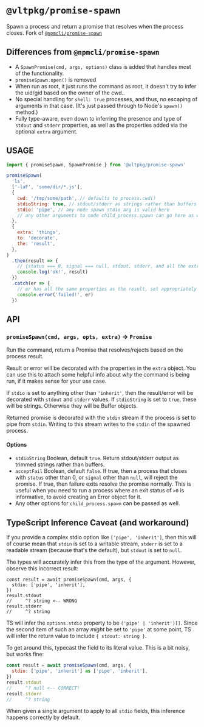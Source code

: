 # `@vltpkg/promise-spawn`

Spawn a process and return a promise that resolves when the
process closes. Fork of
[`@npmcli/promise-spawn`](http://npm.im/@npmcli/promise-spawn)

## Differences from `@npmcli/promise-spawn`

- A `SpawnPromise(cmd, args, options)` class is added that
  handles most of the functionality.
- `promiseSpawn.open()` is removed
- When run as root, it just runs the command as root, it doesn't
  try to infer the uid/gid based on the owner of the cwd..
- No special handling for `shell: true` processes, and thus, no
  escaping of arguments in that case. (It's just passed through
  to Node's `spawn()` method.)
- Fully type-aware, even down to inferring the presence and type
  of `stdout` and `stderr` properties, as well as the properties
  added via the optional `extra` argument.

## USAGE

```js
import { promiseSpawn, SpawnPromise } from '@vltpkg/promise-spawn'

promiseSpawn(
  'ls',
  ['-laF', 'some/dir/*.js'],
  {
    cwd: '/tmp/some/path', // defaults to process.cwd()
    stdioString: true, // stdout/stderr as strings rather than buffers
    stdio: 'pipe', // any node spawn stdio arg is valid here
    // any other arguments to node child_process.spawn can go here as well,
  },
  {
    extra: 'things',
    to: 'decorate',
    the: 'result',
  },
)
  .then(result => {
    // {status === 0, signal === null, stdout, stderr, and all the extras}
    console.log('ok!', result)
  })
  .catch(er => {
    // er has all the same properties as the result, set appropriately
    console.error('failed!', er)
  })
```

## API

### `promiseSpawn(cmd, args, opts, extra)` -> `Promise`

Run the command, return a Promise that resolves/rejects based on the
process result.

Result or error will be decorated with the properties in the `extra`
object. You can use this to attach some helpful info about _why_ the
command is being run, if it makes sense for your use case.

If `stdio` is set to anything other than `'inherit'`, then the result/error
will be decorated with `stdout` and `stderr` values. If `stdioString` is
set to `true`, these will be strings. Otherwise they will be Buffer
objects.

Returned promise is decorated with the `stdin` stream if the process is set
to pipe from `stdin`. Writing to this stream writes to the `stdin` of the
spawned process.

#### Options

- `stdioString` Boolean, default `true`. Return stdout/stderr
  output as trimmed strings rather than buffers.
- `acceptFail` Boolean, default `false`. If true, then a process
  that closes with `status` other than 0, or `signal` other than
  `null`, will reject the promise. If true, then failure exits
  resolve the promise normally. This is useful when you need to
  run a process where an exit status of `>0` is informative, to
  avoid creating an Error object for it.
- Any other options for `child_process.spawn` can be passed as
  well.

## TypeScript Inference Caveat (and workaround)

If you provide a complex stdio option like `['pipe', 'inherit']`,
then this will of course mean that `stdin` is set to a writable
stream, `stderr` is set to a readable stream (because that's the
default), but `stdout` is set to `null`.

The types will accurately infer this from the type of the
argument. However, observe this incorrect result:

```
const result = await promiseSpawn(cmd, args, {
  stdio: ['pipe', 'inherit'],
})
result.stdout
//     ^? string <-- WRONG
result.stderr
//     ^? string
```

TS will infer the `options.stdio` property to be `('pipe' |
'inherit')[]`. Since the second item of such an array _might_ be
set to `'pipe'` at some point, TS will infer the return value to
include `{ stdout: string }`.

To get around this, typecast the field to its literal value. This
is a bit noisy, but works fine:

```js
const result = await promiseSpawn(cmd, args, {
  stdio: ['pipe', 'inherit'] as ['pipe', 'inherit'],
})
result.stdout
//     ^? null <-- CORRECT!
result.stderr
//     ^? string
```

When given a single argument to apply to all `stdio` fields, this
inference happens correctly by default.
